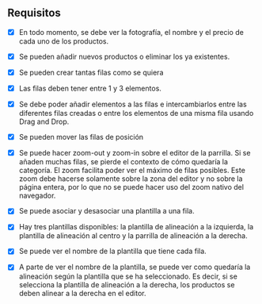 ## Requisitos

- [x] En todo momento, se debe ver la fotografía, el nombre y el precio de cada uno de los productos.

- [x] Se pueden añadir nuevos productos o eliminar los ya existentes.
 
- [x] Se pueden crear tantas filas como se quiera
- [x] Las filas deben tener entre 1 y 3 elementos.
- [x] Se debe poder añadir elementos a las filas e intercambiarlos entre las diferentes filas creadas o entre los elementos de una misma fila usando Drag and Drop.
- [x] Se pueden mover las filas de posición
- [x] Se puede hacer zoom-out y zoom-in sobre el editor de la parrilla. Si se añaden muchas filas, se pierde el contexto de cómo quedaría la categoría. El zoom facilita poder ver el
máximo de filas posibles. Este zoom debe hacerse solamente sobre la zona del editor y no sobre la página entera, por lo que no se puede hacer uso del zoom nativo del navegador.

- [x] Se puede asociar y desasociar una plantilla a una fila.
- [x] Hay tres plantillas disponibles: la plantilla de alineación a la izquierda, la plantilla de
alineación al centro y la parrilla de alineación a la derecha.
- [x] Se puede ver el nombre de la plantilla que tiene cada fila.

- [x] A parte de ver el nombre de la plantilla, se puede ver como quedaría la alineación según la plantilla que se ha seleccionado. Es decir, si se selecciona la plantilla de
alineación a la derecha, los productos se deben alinear a la derecha en el editor.
